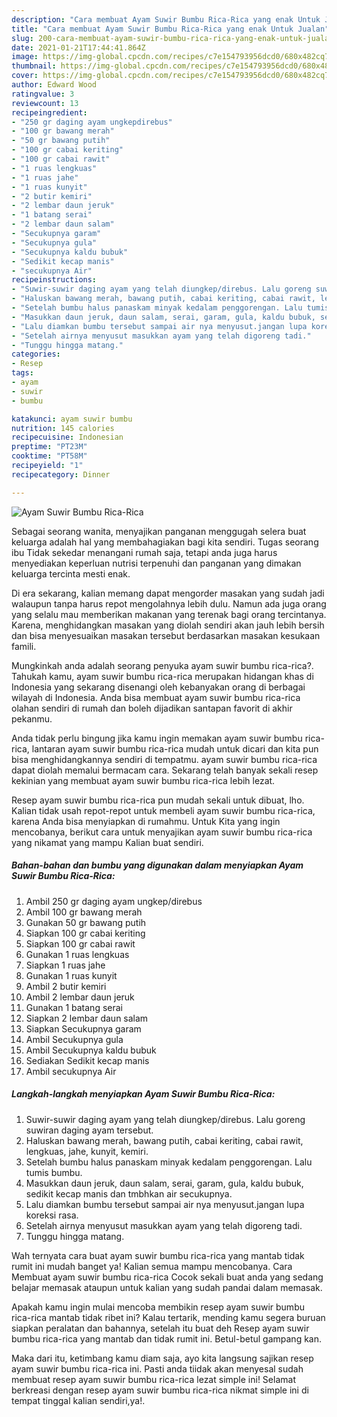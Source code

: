 ```yaml
---
description: "Cara membuat Ayam Suwir Bumbu Rica-Rica yang enak Untuk Jualan"
title: "Cara membuat Ayam Suwir Bumbu Rica-Rica yang enak Untuk Jualan"
slug: 200-cara-membuat-ayam-suwir-bumbu-rica-rica-yang-enak-untuk-jualan
date: 2021-01-21T17:44:41.864Z
image: https://img-global.cpcdn.com/recipes/c7e154793956dcd0/680x482cq70/ayam-suwir-bumbu-rica-rica-foto-resep-utama.jpg
thumbnail: https://img-global.cpcdn.com/recipes/c7e154793956dcd0/680x482cq70/ayam-suwir-bumbu-rica-rica-foto-resep-utama.jpg
cover: https://img-global.cpcdn.com/recipes/c7e154793956dcd0/680x482cq70/ayam-suwir-bumbu-rica-rica-foto-resep-utama.jpg
author: Edward Wood
ratingvalue: 3
reviewcount: 13
recipeingredient:
- "250 gr daging ayam ungkepdirebus"
- "100 gr bawang merah"
- "50 gr bawang putih"
- "100 gr cabai keriting"
- "100 gr cabai rawit"
- "1 ruas lengkuas"
- "1 ruas jahe"
- "1 ruas kunyit"
- "2 butir kemiri"
- "2 lembar daun jeruk"
- "1 batang serai"
- "2 lembar daun salam"
- "Secukupnya garam"
- "Secukupnya gula"
- "Secukupnya kaldu bubuk"
- "Sedikit kecap manis"
- "secukupnya Air"
recipeinstructions:
- "Suwir-suwir daging ayam yang telah diungkep/direbus. Lalu goreng suwiran daging ayam tersebut."
- "Haluskan bawang merah, bawang putih, cabai keriting, cabai rawit, lengkuas, jahe, kunyit, kemiri."
- "Setelah bumbu halus panaskam minyak kedalam penggorengan. Lalu tumis bumbu."
- "Masukkan daun jeruk, daun salam, serai, garam, gula, kaldu bubuk, sedikit kecap manis dan tmbhkan air secukupnya."
- "Lalu diamkan bumbu tersebut sampai air nya menyusut.jangan lupa koreksi rasa."
- "Setelah airnya menyusut masukkan ayam yang telah digoreng tadi."
- "Tunggu hingga matang."
categories:
- Resep
tags:
- ayam
- suwir
- bumbu

katakunci: ayam suwir bumbu 
nutrition: 145 calories
recipecuisine: Indonesian
preptime: "PT23M"
cooktime: "PT58M"
recipeyield: "1"
recipecategory: Dinner

---
```



![Ayam Suwir Bumbu Rica-Rica](https://img-global.cpcdn.com/recipes/c7e154793956dcd0/680x482cq70/ayam-suwir-bumbu-rica-rica-foto-resep-utama.jpg)

Sebagai seorang wanita, menyajikan panganan menggugah selera buat keluarga adalah hal yang membahagiakan bagi kita sendiri. Tugas seorang ibu Tidak sekedar menangani rumah saja, tetapi anda juga harus menyediakan keperluan nutrisi terpenuhi dan panganan yang dimakan keluarga tercinta mesti enak.

Di era  sekarang, kalian memang dapat mengorder masakan yang sudah jadi walaupun tanpa harus repot mengolahnya lebih dulu. Namun ada juga orang yang selalu mau memberikan makanan yang terenak bagi orang tercintanya. Karena, menghidangkan masakan yang diolah sendiri akan jauh lebih bersih dan bisa menyesuaikan masakan tersebut berdasarkan masakan kesukaan famili. 



Mungkinkah anda adalah seorang penyuka ayam suwir bumbu rica-rica?. Tahukah kamu, ayam suwir bumbu rica-rica merupakan hidangan khas di Indonesia yang sekarang disenangi oleh kebanyakan orang di berbagai wilayah di Indonesia. Anda bisa membuat ayam suwir bumbu rica-rica olahan sendiri di rumah dan boleh dijadikan santapan favorit di akhir pekanmu.

Anda tidak perlu bingung jika kamu ingin memakan ayam suwir bumbu rica-rica, lantaran ayam suwir bumbu rica-rica mudah untuk dicari dan kita pun bisa menghidangkannya sendiri di tempatmu. ayam suwir bumbu rica-rica dapat diolah memalui bermacam cara. Sekarang telah banyak sekali resep kekinian yang membuat ayam suwir bumbu rica-rica lebih lezat.

Resep ayam suwir bumbu rica-rica pun mudah sekali untuk dibuat, lho. Kalian tidak usah repot-repot untuk membeli ayam suwir bumbu rica-rica, karena Anda bisa menyiapkan di rumahmu. Untuk Kita yang ingin mencobanya, berikut cara untuk menyajikan ayam suwir bumbu rica-rica yang nikamat yang mampu Kalian buat sendiri.

<!--inarticleads1-->

##### Bahan-bahan dan bumbu yang digunakan dalam menyiapkan Ayam Suwir Bumbu Rica-Rica:

1. Ambil 250 gr daging ayam ungkep/direbus
1. Ambil 100 gr bawang merah
1. Gunakan 50 gr bawang putih
1. Siapkan 100 gr cabai keriting
1. Siapkan 100 gr cabai rawit
1. Gunakan 1 ruas lengkuas
1. Siapkan 1 ruas jahe
1. Gunakan 1 ruas kunyit
1. Ambil 2 butir kemiri
1. Ambil 2 lembar daun jeruk
1. Gunakan 1 batang serai
1. Siapkan 2 lembar daun salam
1. Siapkan Secukupnya garam
1. Ambil Secukupnya gula
1. Ambil Secukupnya kaldu bubuk
1. Sediakan Sedikit kecap manis
1. Ambil secukupnya Air




<!--inarticleads2-->

##### Langkah-langkah menyiapkan Ayam Suwir Bumbu Rica-Rica:

1. Suwir-suwir daging ayam yang telah diungkep/direbus. Lalu goreng suwiran daging ayam tersebut.
1. Haluskan bawang merah, bawang putih, cabai keriting, cabai rawit, lengkuas, jahe, kunyit, kemiri.
1. Setelah bumbu halus panaskam minyak kedalam penggorengan. Lalu tumis bumbu.
1. Masukkan daun jeruk, daun salam, serai, garam, gula, kaldu bubuk, sedikit kecap manis dan tmbhkan air secukupnya.
1. Lalu diamkan bumbu tersebut sampai air nya menyusut.jangan lupa koreksi rasa.
1. Setelah airnya menyusut masukkan ayam yang telah digoreng tadi.
1. Tunggu hingga matang.




Wah ternyata cara buat ayam suwir bumbu rica-rica yang mantab tidak rumit ini mudah banget ya! Kalian semua mampu mencobanya. Cara Membuat ayam suwir bumbu rica-rica Cocok sekali buat anda yang sedang belajar memasak ataupun untuk kalian yang sudah pandai dalam memasak.

Apakah kamu ingin mulai mencoba membikin resep ayam suwir bumbu rica-rica mantab tidak ribet ini? Kalau tertarik, mending kamu segera buruan siapkan peralatan dan bahannya, setelah itu buat deh Resep ayam suwir bumbu rica-rica yang mantab dan tidak rumit ini. Betul-betul gampang kan. 

Maka dari itu, ketimbang kamu diam saja, ayo kita langsung sajikan resep ayam suwir bumbu rica-rica ini. Pasti anda tiidak akan menyesal sudah membuat resep ayam suwir bumbu rica-rica lezat simple ini! Selamat berkreasi dengan resep ayam suwir bumbu rica-rica nikmat simple ini di tempat tinggal kalian sendiri,ya!.

